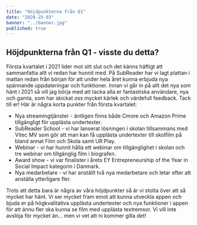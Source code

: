 ```yaml
---
title: "Höjdpunkterna från Q1"
date: "2020-25-03"
banner: "../banner.jpg"
published: true
---
```


## Höjdpunkterna från Q1 - visste du detta?

Första kvartalet i 2021 lider mot sitt slut och det känns häftigt att sammanfatta allt vi redan har hunnit med. På SubReader har vi lagt plattan i mattan redan från början för att under hela året kunna erbjuda nya spännande uppdateringar och funktioner. Innan vi går in på allt det nya som hänt i 2021 så vill jag börja med att tacka alla er fantastiska användare, nya och gamla, som har skickat oss mycket kärlek och värdefull feedback. Tack till er!
Här är några korta punkter från första kvartalet:

- Nya streamingtjänster - äntligen finns både Cmore och Amazon Prime tillgängligt för upplästa undertexter.
- SubReader School - vi har lanserat lösningen i skolan tillsammans med Vitec MV som gör att man kan få upplästa undertexter till skolfilm på bland annat Film och Skola samt UR Play.
- Webinar - vi har hunnit hålla ett webinar om tillgänglighet i skolan och tre webinar om tillgänglig film i biografen.
- Award show - vi var finalister i årets EY Entrepreneurship of the Year in Social Impact kategorin i Danmark.
- Nya medarbetare - vi har anställt två nya medarbetare och letar efter att anställa ytterligare fler.

Trots att detta bara är några av våra höjdpunkter så är vi stolta över att så mycket har hänt. Vi ser mycket fram emot att kunna utveckla appen och bjuda er på högkvalitativa upplästa undertexter och nya funktioner i appen för att ännu fler ska kunna se film med upplästa textremsor. Vi vill inte avslöja för mycket än... men vi vet att ni kommer gilla det!
